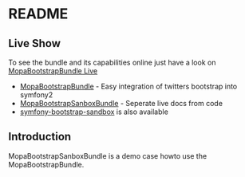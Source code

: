 # README

<h2 id="Live_Show">Live Show</h2>

To see the bundle and its capabilities online just have a look on
[MopaBootstrapBundle Live](http://bootstrap.mohrenweiserpartner.de/mopa/bootstrap)
- [MopaBootstrapBundle](http://github.com/phiamo/MopaBootstrapBundle) - Easy integration of twitters bootstrap into symfony2
- [MopaBootstrapSanboxBundle](http://github.com/phiamo/MopaBootstrapSandboxBundle) - Seperate live docs from code
- [symfony-bootstrap-sandbox](https://github.com/phiamo/symfony-bootstrap-sandbox) is also available


<h2 id="Introduction">Introduction</h2>

MopaBootstrapSanboxBundle is a demo case howto use the MopaBootstrapBundle.

